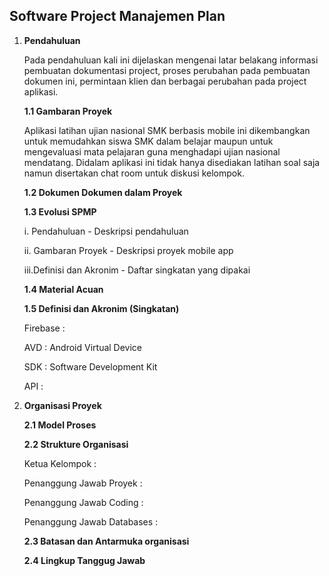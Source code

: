 ## **Software Project Manajemen Plan**

1. **Pendahuluan**

	Pada pendahuluan kali ini dijelaskan mengenai latar belakang informasi  pembuatan dokumentasi project, proses perubahan pada pembuatan dokumen ini, permintaan klien dan berbagai perubahan pada project aplikasi.

	**1.1 Gambaran Proyek**
    
    Aplikasi latihan ujian nasional SMK berbasis mobile ini dikembangkan untuk memudahkan siswa SMK dalam belajar maupun untuk mengevaluasi mata pelajaran guna menghadapi ujian nasional mendatang. Didalam aplikasi ini tidak hanya disediakan latihan soal saja namun disertakan chat room untuk diskusi kelompok.
    
    **1.2 Dokumen Dokumen dalam Proyek**
    
    **1.3 Evolusi SPMP**
	
    i. 	Pendahuluan - Deskripsi pendahuluan
    
    ii.	Gambaran Proyek - Deskripsi proyek mobile app
    
    iii.Definisi dan Akronim - Daftar singkatan yang dipakai
    
    **1.4 Material Acuan**
    
    **1.5 Definisi dan Akronim (Singkatan)**
    
    Firebase :
    
    AVD		 : Android Virtual Device
    
	SDK      : Software Development Kit
    
	API		 :

2. **Organisasi Proyek**

	**2.1 Model Proses**

	

	**2.2 Strukture Organisasi**

	Ketua Kelompok :

	Penanggung Jawab Proyek :

	Penanggung Jawab Coding :

	Penanggung Jawab Databases :


	**2.3 Batasan dan Antarmuka organisasi**

	

	**2.4 Lingkup Tanggug Jawab**
    
    
